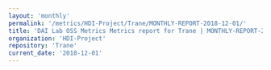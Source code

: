 ```yaml
---
layout: 'monthly'
permalink: '/metrics/HDI-Project/Trane/MONTHLY-REPORT-2018-12-01/'
title: 'DAI Lab OSS Metrics Metrics report for Trane | MONTHLY-REPORT-2018-12-01'
organization: 'HDI-Project'
repository: 'Trane'
current_date: '2018-12-01'
---
```

